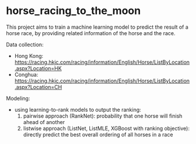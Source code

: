 # horse_racing_to_the_moon


This project aims to train a machine learning model to predict the result of a horse race, by providing related information of the horse and the race.

Data collection:
- Hong Kong: https://racing.hkjc.com/racing/information/English/Horse/ListByLocation.aspx?Location=HK 
- Conghua: https://racing.hkjc.com/racing/information/English/Horse/ListByLocation.aspx?Location=CH 

Modeling:
- using learning-to-rank models to output the ranking:
    1) pairwise approach (RankNet): probability that one horse will finish ahead of another
    2) listwise approach (ListNet, ListMLE, XGBoost with ranking objective): directly predict the best overall ordering of all horses in a race

